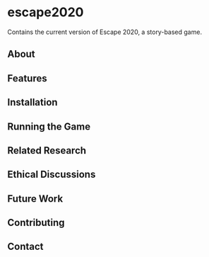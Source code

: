 # escape2020
Contains the current version of Escape 2020, a story-based game.

## About
## Features
## Installation
## Running the Game
## Related Research
## Ethical Discussions
## Future Work
## Contributing
## Contact
